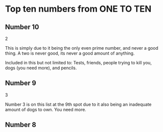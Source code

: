 # Top ten numbers from ONE TO TEN
## Number 10
2

This is simply due to it being the only even prime number, and never a good thing. A two is never good, its never a good amount of anything.

Included in this but not limited to: Tests, friends, people trying to kill you, dogs (you need more), and pencils.
## Number 9
3

Number 3 is on this list at the 9th spot due to it also being an inadequate amount of dogs to own. You need more.

## Number 8

